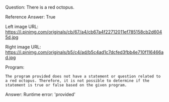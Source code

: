 Question: There is a red octopus.

Reference Answer: True

Left image URL: https://i.pinimg.com/originals/cb/67/a4/cb67a4f22712011ef785158cb2d6045d.jpg

Right image URL: https://i.pinimg.com/originals/b5/c4/ad/b5c4ad1c7dcfed3fbb4e710f116466ad.jpg

Program:

```
The program provided does not have a statement or question related to a red octopus. Therefore, it is not possible to determine if the statement is true or false based on the given program.
```
Answer: Runtime error: 'provided'

